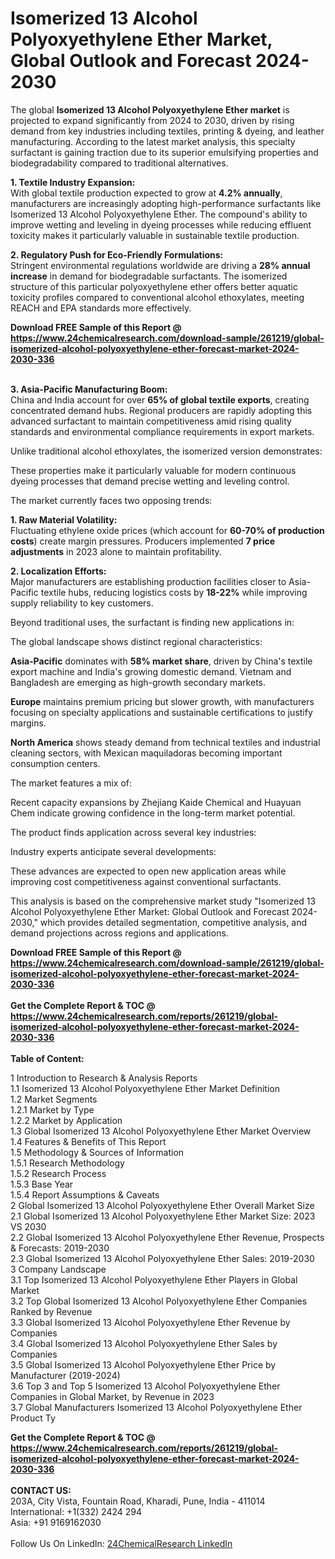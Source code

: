 <h1>Isomerized 13 Alcohol Polyoxyethylene Ether Market, Global Outlook and Forecast 2024-2030</h1><p>The global <strong>Isomerized 13 Alcohol Polyoxyethylene Ether market</strong> is projected to expand significantly from 2024 to 2030, driven by rising demand from key industries including textiles, printing &amp; dyeing, and leather manufacturing. According to the latest market analysis, this specialty surfactant is gaining traction due to its superior emulsifying properties and biodegradability compared to traditional alternatives.</p><p><strong>1. Textile Industry Expansion:</strong><br>
With global textile production expected to grow at <strong>4.2% annually</strong>, manufacturers are increasingly adopting high-performance surfactants like Isomerized 13 Alcohol Polyoxyethylene Ether. The compound's ability to improve wetting and leveling in dyeing processes while reducing effluent toxicity makes it particularly valuable in sustainable textile production.</p><p><strong>2. Regulatory Push for Eco-Friendly Formulations:</strong><br>
Stringent environmental regulations worldwide are driving a <strong>28% annual increase</strong> in demand for biodegradable surfactants. The isomerized structure of this particular polyoxyethylene ether offers better aquatic toxicity profiles compared to conventional alcohol ethoxylates, meeting REACH and EPA standards more effectively.</p><div><b>Download FREE Sample of this Report @ 
            <a href="https://www.24chemicalresearch.com/download-sample/261219/global-isomerized-alcohol-polyoxyethylene-ether-forecast-market-2024-2030-336">
            https://www.24chemicalresearch.com/download-sample/261219/global-isomerized-alcohol-polyoxyethylene-ether-forecast-market-2024-2030-336</a></b></div><br><p><strong>3. Asia-Pacific Manufacturing Boom:</strong><br>
China and India account for over <strong>65% of global textile exports</strong>, creating concentrated demand hubs. Regional producers are rapidly adopting this advanced surfactant to maintain competitiveness amid rising quality standards and environmental compliance requirements in export markets.</p><p>Unlike traditional alcohol ethoxylates, the isomerized version demonstrates:</p><p>These properties make it particularly valuable for modern continuous dyeing processes that demand precise wetting and leveling control.</p><p>The market currently faces two opposing trends:</p><p><strong>1. Raw Material Volatility:</strong><br>
Fluctuating ethylene oxide prices (which account for <strong>60-70% of production costs</strong>) create margin pressures. Producers implemented <strong>7 price adjustments</strong> in 2023 alone to maintain profitability.</p><p><strong>2. Localization Efforts:</strong><br>
Major manufacturers are establishing production facilities closer to Asia-Pacific textile hubs, reducing logistics costs by <strong>18-22%</strong> while improving supply reliability to key customers.</p><p>Beyond traditional uses, the surfactant is finding new applications in:</p><p>The global landscape shows distinct regional characteristics:</p><p><strong>Asia-Pacific</strong> dominates with <strong>58% market share</strong>, driven by China's textile export machine and India's growing domestic demand. Vietnam and Bangladesh are emerging as high-growth secondary markets.</p><p><strong>Europe</strong> maintains premium pricing but slower growth, with manufacturers focusing on specialty applications and sustainable certifications to justify margins.</p><p><strong>North America</strong> shows steady demand from technical textiles and industrial cleaning sectors, with Mexican maquiladoras becoming important consumption centers.</p><p>The market features a mix of:</p><p>Recent capacity expansions by Zhejiang Kaide Chemical and Huayuan Chem indicate growing confidence in the long-term market potential.</p><p>The product finds application across several key industries:</p><p>Industry experts anticipate several developments:</p><p>These advances are expected to open new application areas while improving cost competitiveness against conventional surfactants.</p><p>This analysis is based on the comprehensive market study "Isomerized 13 Alcohol Polyoxyethylene Ether Market: Global Outlook and Forecast 2024-2030," which provides detailed segmentation, competitive analysis, and demand projections across regions and applications.</p><div><b>Download FREE Sample of this Report @ 
            <a href="https://www.24chemicalresearch.com/download-sample/261219/global-isomerized-alcohol-polyoxyethylene-ether-forecast-market-2024-2030-336">
            https://www.24chemicalresearch.com/download-sample/261219/global-isomerized-alcohol-polyoxyethylene-ether-forecast-market-2024-2030-336</a></b></div><br><div><b>Get the Complete Report & TOC @ 
            <a href="https://www.24chemicalresearch.com/reports/261219/global-isomerized-alcohol-polyoxyethylene-ether-forecast-market-2024-2030-336">
            https://www.24chemicalresearch.com/reports/261219/global-isomerized-alcohol-polyoxyethylene-ether-forecast-market-2024-2030-336</a></b></div><br>
            <b>Table of Content:</b><p>1 Introduction to Research & Analysis Reports<br />
    1.1 Isomerized 13 Alcohol Polyoxyethylene Ether Market Definition<br />
    1.2 Market Segments<br />
        1.2.1 Market by Type<br />
        1.2.2 Market by Application<br />
    1.3 Global Isomerized 13 Alcohol Polyoxyethylene Ether Market Overview<br />
    1.4 Features & Benefits of This Report<br />
    1.5 Methodology & Sources of Information<br />
        1.5.1 Research Methodology<br />
        1.5.2 Research Process<br />
        1.5.3 Base Year<br />
        1.5.4 Report Assumptions & Caveats<br />
2 Global Isomerized 13 Alcohol Polyoxyethylene Ether Overall Market Size<br />
    2.1 Global Isomerized 13 Alcohol Polyoxyethylene Ether Market Size: 2023 VS 2030<br />
    2.2 Global Isomerized 13 Alcohol Polyoxyethylene Ether Revenue, Prospects & Forecasts: 2019-2030<br />
    2.3 Global Isomerized 13 Alcohol Polyoxyethylene Ether Sales: 2019-2030<br />
3 Company Landscape<br />
    3.1 Top Isomerized 13 Alcohol Polyoxyethylene Ether Players in Global Market<br />
    3.2 Top Global Isomerized 13 Alcohol Polyoxyethylene Ether Companies Ranked by Revenue<br />
    3.3 Global Isomerized 13 Alcohol Polyoxyethylene Ether Revenue by Companies<br />
    3.4 Global Isomerized 13 Alcohol Polyoxyethylene Ether Sales by Companies<br />
    3.5 Global Isomerized 13 Alcohol Polyoxyethylene Ether Price by Manufacturer (2019-2024)<br />
    3.6 Top 3 and Top 5 Isomerized 13 Alcohol Polyoxyethylene Ether Companies in Global Market, by Revenue in 2023<br />
    3.7 Global Manufacturers Isomerized 13 Alcohol Polyoxyethylene Ether Product Ty</p><div><b>Get the Complete Report & TOC @ 
            <a href="https://www.24chemicalresearch.com/reports/261219/global-isomerized-alcohol-polyoxyethylene-ether-forecast-market-2024-2030-336">
            https://www.24chemicalresearch.com/reports/261219/global-isomerized-alcohol-polyoxyethylene-ether-forecast-market-2024-2030-336</a></b></div><br><b>CONTACT US:</b><br>
            203A, City Vista, Fountain Road, Kharadi, Pune, India - 411014<br>
            International: +1(332) 2424 294<br>
            Asia: +91 9169162030 <br><br>
            Follow Us On LinkedIn: <a href="https://www.linkedin.com/company/24chemicalresearch/">24ChemicalResearch LinkedIn</a>